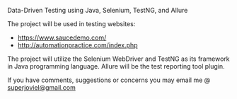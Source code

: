 Data-Driven Testing using Java, Selenium, TestNG, and Allure

The project will be used in testing websites:
- https://www.saucedemo.com/
- http://automationpractice.com/index.php

The project will utilize the Selenium WebDriver and TestNG as its framework in Java programming language. Allure will be the test reporting tool plugin.

If you have comments, suggestions or concerns you may email me @ superjoviel@gmail.com
